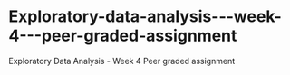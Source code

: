 # Exploratory-data-analysis---week-4---peer-graded-assignment
Exploratory Data Analysis - Week 4 Peer graded assignment

